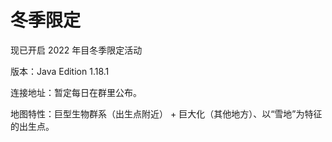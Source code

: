 # 冬季限定

现已开启 2022 年目冬季限定活动

版本：Java Edition 1.18.1

连接地址：暂定每日在群里公布。

地图特性：巨型生物群系（出生点附近） + 巨大化（其他地方）、以“雪地”为特征的出生点。